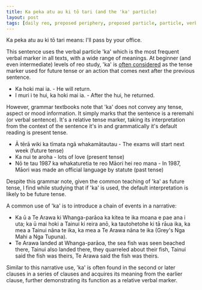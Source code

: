 ```yaml
---
title: Ka peka atu au ki tō tari (and the 'ka' particle)
layout: post
tags: [daily reo, preposed periphery, preposed particle, particle, verbal particle]
---
```

Ka peka atu au ki tō tari means: I'll pass by your office.

This sentence uses the verbal particle 'ka' which is the most frequent verbal marker in all texts, with a wide range of meanings. At beginner (and even intermediate) levels of reo study, 'ka' is [often considered](https://kupu.maori.nz/sentences/active-sentences) as the tense marker used for future tense or an action that comes next after the previous sentence.
- Ka hoki mai ia. - He will return.
- I muri i te hui, ka hoki mai ia. - After the hui, he returned.

However, grammar textbooks note that 'ka' does not convey any tense, aspect or mood information. It simply marks that the sentence is a reremahi (or verbal sentence). It's a relative tense marker, taking its interpretation from the context of the sentence it's in and grammatically it's default reading is present tense. 
- Ā tērā wiki ka tīmata ngā whakamātautau - The exams will start next week (future tense)
- Ka nui te aroha - lots of love (present tense)
- Nō te tau 1987 ka whakaturetia te reo Māori hei reo mana - In 1987, Māori was made an official language by statute (past tense)

Despite this grammar note, given the common teaching of 'ka' as future tense, I find while studying that if 'ka' is used, the default interpretation is likely to be future tense.

A common use of 'ka' is to introduce a chain of events in a narrative:
- Ka ū a Te Arawa ki Whanga-parāoa ka kitea te ika moana e pae ana i uta; ka ū mai hoki a Tainui ki reira anō, ka tautohetohe ki tā rāua ika, ka mea a Tainui nāna te ika, ka mea a Te Arawa nāna te ika (Grey's Nga Mahi a Nga Tupuna).
- Te Arawa landed at Whanga-parāoa, the sea fish was seen beached there, Tainui also landed there, they quarreled about their fish, Tainui said the fish was theirs, Te Arawa said the fish was theirs.

Similar to this narrative use, 'ka' is often found in the second or later clauses in a series of clauses and acquires its meaning from the earlier clause, further demonstrating its function as a relative verbal marker.

